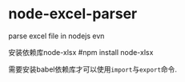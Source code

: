 # node-excel-parser
parse excel file in nodejs evn

安装依赖库node-xlsx
#npm install node-xlsx

需要安装babel依赖库才可以使用`import`与`export`命令.